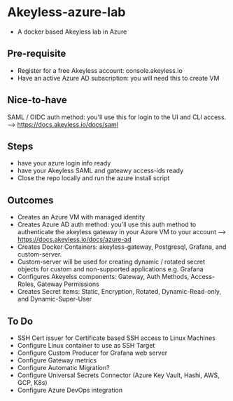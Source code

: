 # Akeyless-azure-lab
* A docker based Akeyless lab in Azure

## Pre-requisite
* Register for a free Akeyless account: console.akeyless.io
* Have an active Azure AD subscription: you will need this to create VM

## Nice-to-have
SAML / OIDC auth method: you'll use this for login to the UI and CLI access. --> https://docs.akeyless.io/docs/saml

## Steps
* have your azure login info ready
* have your Akeyless SAML and gateawy access-ids ready
* Close the repo locally and run the azure install script

## Outcomes
* Creates an Azure VM with managed identity
* Creates Azure AD auth method:  you'll use this auth method to authenticate the akeyless gateway in your Azure VM to your account --> https://docs.akeyless.io/docs/azure-ad
* Creates Docker Containers: akeyless-gateway, Postgresql, Grafana, and custom-server.
* Custom-server will be used for creating dynamic / rotated secret objects for custom and non-supported applications e.g. Grafana
* Configures Akeyelss components: Gateway, Auth Methods, Access-Roles, Gateway Permissions
* Creates Secret items: Static, Encryption, Rotated, Dynamic-Read-only, and Dynamic-Super-User

## To Do
* SSH Cert issuer for Certificate based SSH access to Linux Machines
* Configure Linux container to use as SSH Target
* Configure Custom Producer for Grafana web server
* Configure Gateway metrics
* Configure Automatic Migration?
* Configure Universal Secrets Connector (Azure Key Vault, Hashi, AWS, GCP, K8s)
* Configure Azure DevOps integration
